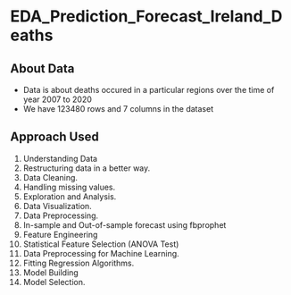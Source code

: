 # EDA_Prediction_Forecast_Ireland_Deaths

## About Data
- Data is about deaths occured in a particular regions over the time of year 2007 to 2020
- We have 123480 rows and 7 columns in the dataset

## Approach Used
1. Understanding Data
2. Restructuring data in a better way.
3. Data Cleaning.
4. Handling missing values.
5. Exploration and Analysis.
6. Data Visualization.
7. Data Preprocessing.
8. In-sample and Out-of-sample forecast using fbprophet
9. Feature Engineering
10. Statistical Feature Selection (ANOVA Test)
11. Data Preprocessing for Machine Learning.
12. Fitting Regression Algorithms.
13. Model Building
14. Model Selection.
